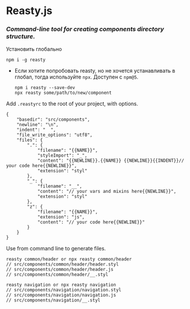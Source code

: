 # Reasty.js
### *Command-line tool for creating components directory structure.*

Установить глобально
```
npm i -g reasty
```
- Если хотите попробовать reasty, но не хочется устанавливать в глобал, тогда используйте `npx`. Доступен с `npm@5`.

  ```
  npm i reasty --save-dev
  npx reasty some/path/to/new/component
  ```

Add `.reastyrc` to the root of your project, with options.
```
{
    "basedir": "src/components",
    "newline": "\n",
    "indent": "  ",
    "file_write_options": "utf8",
    "files": {
        ".": {
            "filename": "{{NAME}}",
            "styleImport": "_",
            "content": "{{NEWLINE}}.{{NAME}} {{NEWLINE}}{{INDENT}}// your code here{{NEWLINE}}",
            "extension": "styl"
        },
        "_": {
            "filename": "__",
            "content": "// your vars and mixins here{{NEWLINE}}",
            "extension": "styl"
        },
        "z": {
            "filename": "{{NAME}}",
            "extension": "js",
            "content": "// your code here{{NEWLINE}}"
        }
    }
}

```
Use from command line to generate files.
```
reasty common/header or npx reasty common/header
// src/components/common/header/header.styl
// src/components/common/header/header.js
// src/components/common/header/__.styl
```

```
reasty navigation or npx reasty navigation
// src/components/navigation/navigation.styl
// src/components/navigation/navigation.js
// src/components/navigation/__.styl
```
